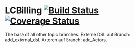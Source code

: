 # LCBilling [![Build Status](https://travis-ci.org/tillreitlinger/LCBilling.svg?branch=main)](https://travis-ci.org/tillreitlinger/LCBilling) [![Coverage Status](https://coveralls.io/repos/github/tillreitlinger/LCBilling/badge.svg?branch=main)](https://coveralls.io/github/tillreitlinger/LCBilling?branch=main) 

The base of all other topic branches. Externe DSL auf Branch: add_external_dsl. Aktoren auf Branch: add_Actors.
